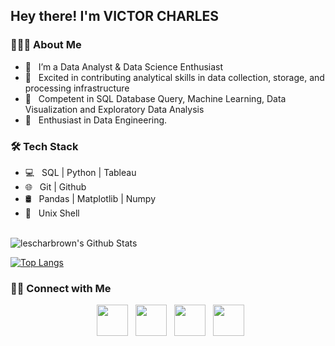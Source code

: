 <h2> Hey there! I'm VICTOR CHARLES

<h3> 👨🏻‍💻 About Me </h3>

- 🔭 &nbsp; I’m a Data Analyst & Data Science Enthusiast
- 🤔 &nbsp; Excited in contributing analytical skills in data collection, storage, and processing infrastructure
- 💼 &nbsp; Competent in SQL Database Query, Machine Learning, Data Visualization and Exploratory Data Analysis
- 🌱 &nbsp; Enthusiast in Data Engineering.


<h3>🛠 Tech Stack</h3>

- 💻 &nbsp; SQL | Python | Tableau
- 🌐 &nbsp; Git | Github  
- 🛢 &nbsp; Pandas | Matplotlib | Numpy
- 🔧 &nbsp; Unix Shell

<br>

<img align="center" src="https://github-readme-stats.vercel.app/api?username=lescharbrown&include_all_commits=true&count_private=true&show_icons=true&line_height=20&title_color=7A7ADB&icon_color=2234AE&text_color=D3D3D3&bg_color=0,000000,130F40" alt="lescharbrown's Github Stats">

</br>

[![Top Langs](https://github-readme-stats.vercel.app/api/top-langs/?username=lescharbrown&layout=compact&text_color=daf7dc&bg_color=151515)](https://github.com/lescharbrown/github-readme-stats)


<h3> 🤝🏻 Connect with Me </h3>

<p align="center">
&nbsp; <a href="https://twitter.com/lescharbrown" target="_blank" rel="noopener noreferrer"><img src="https://img.icons8.com/plasticine/100/000000/twitter.png" width="50" /></a>  
&nbsp; <a href="https://www.instagram.com/lescharbrown/" target="_blank" rel="noopener noreferrer"><img src="https://img.icons8.com/plasticine/100/000000/instagram-new.png" width="50" /></a>  
&nbsp; <a href="https://www.linkedin.com/in/victorcharles/" target="_blank" rel="noopener noreferrer"><img src="https://img.icons8.com/plasticine/100/000000/linkedin.png" width="50" /></a>
&nbsp; <a href="mailto:vokon34@yahoo.com" target="_blank" rel="noopener noreferrer"><img src="https://img.icons8.com/plasticine/100/000000/gmail.png"  width="50" /></a>
</p>

